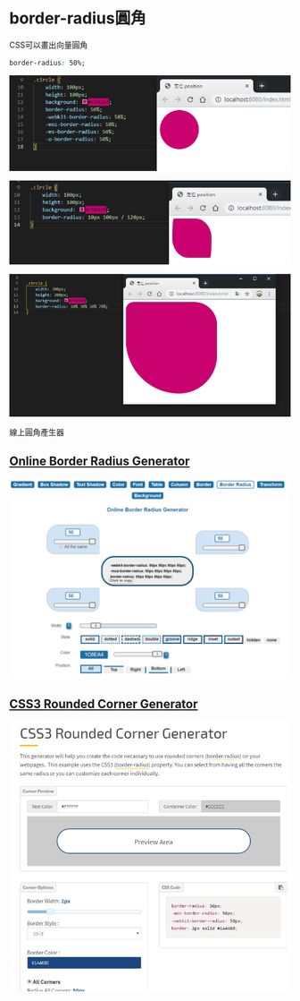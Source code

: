 # border-radius圓角

CSS可以畫出向量圓角

```css
border-radius: 50%;
```

![](.gitbook/assets/image%20%2815%29.png)

![](.gitbook/assets/image%20%2820%29.png)

![](.gitbook/assets/image%20%2813%29.png)

線上圓角產生器

## [Online Border Radius Generator](https://html-css-js.com/css/generator/border-radius/)

![](.gitbook/assets/image%20%2814%29.png)

## [CSS3 Rounded Corner Generator](https://www.cssportal.com/css3-rounded-corner/)

![](.gitbook/assets/image%20%2824%29.png)

